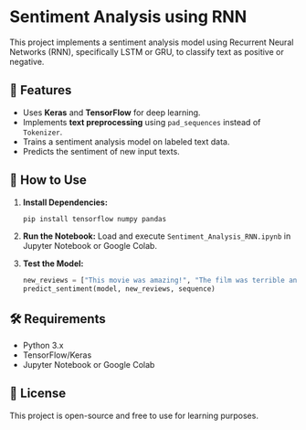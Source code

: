 
# Sentiment Analysis using RNN

This project implements a sentiment analysis model using Recurrent Neural Networks (RNN), specifically LSTM or GRU, to classify text as positive or negative.

## 📌 Features
- Uses **Keras** and **TensorFlow** for deep learning.
- Implements **text preprocessing** using `pad_sequences` instead of `Tokenizer`.
- Trains a sentiment analysis model on labeled text data.
- Predicts the sentiment of new input texts.

## 🚀 How to Use
1. **Install Dependencies:**
   ```bash
   pip install tensorflow numpy pandas
   ```

2. **Run the Notebook:**
   Load and execute `Sentiment_Analysis_RNN.ipynb` in Jupyter Notebook or Google Colab.

3. **Test the Model:**
   ```python
   new_reviews = ["This movie was amazing!", "The film was terrible and boring."]
   predict_sentiment(model, new_reviews, sequence)
   ```

## 🛠 Requirements
- Python 3.x
- TensorFlow/Keras
- Jupyter Notebook or Google Colab

## 📄 License
This project is open-source and free to use for learning purposes.

